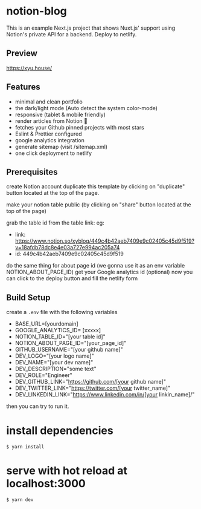 # notion-blog
This is an example Next.js project that shows Nuxt.js' support using Notion's private API for a backend.
Deploy to netlify.

## Preview
https://xyu.house/

## Features

- minimal and clean portfolio
- the dark/light mode (Auto detect the system color-mode)
- responsive (tablet & mobile friendly)
- render articles from Notion 🚀
- fetches your Github pinned projects with most stars
- Eslint & Prettier configured
- google analytics integration
- generate sitemap (visit /sitemap.xml)
- one click deployment to netlify

## Prerequisites
create Notion account
duplicate this template by clicking on "duplicate" button located at the top of the page.

make your notion table public (by clicking on "share" button located at the top of the page)

grab the table id from the table link: eg:

- link: https://www.notion.so/xyblog/449c4b42aeb7409e9c02405c45d9f519?v=18afdb78dc8e4e03a727e994ac205a74
- id: 449c4b42aeb7409e9c02405c45d9f519

do the same thing for about page id (we gonna use it as an env variable NOTION_ABOUT_PAGE_ID)
get your Google analytics id (optional)
now you can click to the deploy button and fill the netlify form


## Build Setup
create a `.env` file with the following variables

- BASE_URL=[yourdomain]
- GOOGLE_ANALYTICS_ID= [xxxxx]
- NOTION_TABLE_ID="[your table id]"
- NOTION_ABOUT_PAGE_ID="[your_page_id]"
- GITHUB_USERNAME="[your github name]"
- DEV_LOGO="[your logo name]"
- DEV_NAME="[your dev name]"
- DEV_DESCRIPTION="some text"
- DEV_ROLE="Engineer"
- DEV_GITHUB_LINK="https://github.com/[your github name]"
- DEV_TWITTER_LINK="https://twitter.com/[your twitter_name]"
- DEV_LINKEDIN_LINK="https://www.linkedin.com/in/[your linkin_name]/"

then you can try to run it.

# install dependencies
```
$ yarn install
```

# serve with hot reload at localhost:3000
```
$ yarn dev
```

